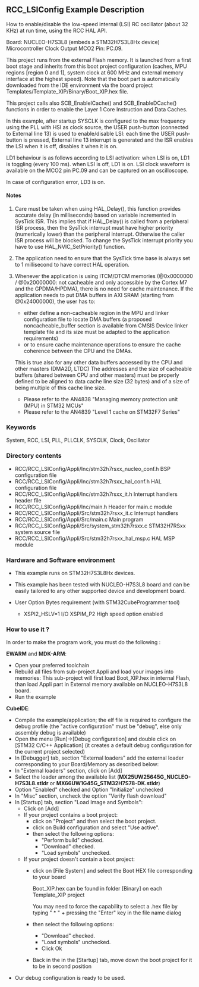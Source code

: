 ## <b>RCC_LSIConfig Example Description</b>

How to enable/disable the low-speed internal (LSI) RC oscillator (about 32 KHz) at run time, using the RCC HAL API.

Board: NUCLEO-H7S3L8 (embeds a STM32H7S3L8Hx device)
Microcontroller Clock Output MCO2 Pin: PC.09.

This project runs from the external Flash memory. It is launched from a first boot stage and inherits from this boot project
configuration (caches, MPU regions [region 0 and 1], system clock at 600 MHz and external memory interface at the highest speed).
Note that the boot part is automatically downloaded from the IDE environment via the board project Templates/Template_XIP/Binary/Boot_XIP.hex file.

This project calls also SCB_EnableICache() and SCB_EnableDCache() functions in order to enable
the Layer 1 Core Instruction and Data Caches.

In this example, after startup SYSCLK is configured to the max frequency using the PLL with
HSI as clock source, the USER push-button (connected to External line 13)
is used to enable/disable LSI:
each time the USER push-button is pressed, External line 13 interrupt is generated and the ISR
enables the LSI when it is off, disables it when it is on.

LD1 behaviour is as follows according to LSI activation:
when LSI is on, LD1 is toggling (every 100 ms).
when LSI is off, LD1 is on.
LSI clock waveform is available on the MCO2 pin PC.09 and can be captured
on an oscilloscope.

In case of configuration error, LD3 is on.

#### <b>Notes</b>

 1. Care must be taken when using HAL_Delay(), this function provides accurate delay (in milliseconds)
    based on variable incremented in SysTick ISR. This implies that if HAL_Delay() is called from
    a peripheral ISR process, then the SysTick interrupt must have higher priority (numerically lower)
    than the peripheral interrupt. Otherwise the caller ISR process will be blocked.
    To change the SysTick interrupt priority you have to use HAL_NVIC_SetPriority() function.

 2. The application need to ensure that the SysTick time base is always set to 1 millisecond
    to have correct HAL operation.
      
 3. Whenever the application is using ITCM/DTCM memories (@0x0000000 / @0x20000000: not cacheable and only accessible
    by the Cortex M7 and the GPDMA/HPDMA), there is no need for cache maintenance.
    If the application needs to put DMA buffers in AXI SRAM (starting from @0x24000000), the user has to:
    - either define a non-cacheable region in the MPU and linker configuration file to locate DMA buffers
      (a proposed noncacheable_buffer section is available from CMSIS Device linker template file and its size must
      be adapted to the application requirements)
    - or to ensure cache maintenance operations to ensure the cache coherence between the CPU and the DMAs.

    This is true also for any other data buffers accessed by the CPU and other masters (DMA2D, LTDC)
    The addresses and the size of cacheable buffers (shared between CPU and other masters)
    must be properly defined to be aligned to data cache line size (32 bytes) and of a size of being multiple
    of this cache line size.
    - Please refer to the AN4838 "Managing memory protection unit (MPU) in STM32 MCUs"
    - Please refer to the AN4839 "Level 1 cache on STM32F7 Series"


### <b>Keywords</b>

System, RCC, LSI, PLL, PLLCLK, SYSCLK, Clock, Oscillator

### <b>Directory contents</b>

  - RCC/RCC_LSIConfig/Appli/Inc/stm32h7rsxx_nucleo_conf.h              BSP configuration file
  - RCC/RCC_LSIConfig/Appli/Inc/stm32h7rsxx_hal_conf.h                 HAL configuration file
  - RCC/RCC_LSIConfig/Appli/Inc/stm32h7rsxx_it.h                       Interrupt handlers header file
  - RCC/RCC_LSIConfig/Appli/Inc/main.h                                 Header for main.c module
  - RCC/RCC_LSIConfig/Appli/Src/stm32h7rsxx_it.c                       Interrupt handlers
  - RCC/RCC_LSIConfig/Appli/Src/main.c                                 Main program
  - RCC/RCC_LSIConfig/Appli/Src/system_stm32h7rsxx.c                   STM32H7RSxx system source file
  - RCC/RCC_LSIConfig/Appli/Src/stm32h7rsxx_hal_msp.c                  HAL MSP module

### <b>Hardware and Software environment</b> 

  - This example runs on STM32H7S3L8Hx devices.

  - This example has been tested with NUCLEO-H7S3L8
    board and can be easily tailored to any other supported device
    and development board.

  - User Option Bytes requirement (with STM32CubeProgrammer tool)

    - XSPI2_HSLV=1     I/O XSPIM_P2 High speed option enabled

### <b>How to use it ?</b>

In order to make the program work, you must do the following :

**EWARM** and **MDK-ARM**:

 - Open your preferred toolchain
 - Rebuild all files from sub-project Appli and load your images into memories: This sub-project will first load Boot_XIP.hex in internal Flash,
   than load Appli part in External memory available on NUCLEO-H7S3L8 board.
 - Run the example

**CubeIDE**:

 - Compile the example/application; the elf file is required to configure the debug profile (the "active configuration" must be "debug", else only assembly debug is available)
 - Open the menu [Run]->[Debug configuration] and double click on  [STM32 C/C++ Application] (it creates a default debug configuration for the current project selected)
 - In [Debugger] tab, section "External  loaders" add the external loader corresponding to your Board/Memory as described below:
 - In "External loaders" section, click on [Add]
 - Select the loader among the available list (**MX25UW25645G_NUCLEO-H7S3L8.stldr** or **MX66UW1G45G_STM32H7S78-DK.stldr**)
 - Option "Enabled" checked and Option "Initialize" unchecked
 - In "Misc" section, uncheck the option "Verify flash download"
 - In [Startup] tab, section "Load Image and Symbols":
   - Click on [Add]
   - If your project contains a boot project:
     - click on "Project" and then select the boot project.
     - click on Build configuration and select "Use active".
     - then select the following options:
       - "Perform build" checked.
       - "Download" checked.
       - "Load symbols" unchecked.
   - If your project doesn't contain a boot project:
     - click on [File System] and select the Boot HEX file corresponding to your board

        Boot_XIP.hex can be found in folder [Binary] on each Template_XIP project

        You may need to force the capability to select a .hex file by typing " * " + pressing the "Enter" key in the file name dialog

     - then select the following options:
       - "Download"      checked.
       - "Load symbols" unchecked.
       - Click Ok
     - Back in the in the [Startup] tab, move down the boot project for it to be in second position
 - Our debug configuration is ready to be used.